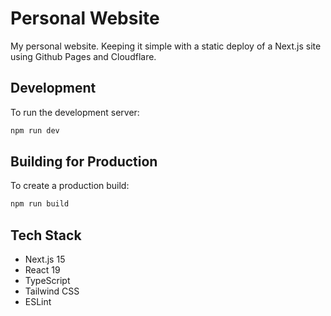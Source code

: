 # Personal Website

My personal website. Keeping it simple with a static deploy of a Next.js site using Github Pages and Cloudflare.

## Development

To run the development server:

```bash
npm run dev
```

## Building for Production

To create a production build:

```bash
npm run build
```

## Tech Stack

- Next.js 15
- React 19
- TypeScript
- Tailwind CSS
- ESLint
